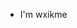 - I'm wxikme
<!---
wxikme/wxikme is a ✨ special ✨ repository because its `README.md` (this file) appears on your GitHub profile.
You can click the Preview link to take a look at your changes.
--->
